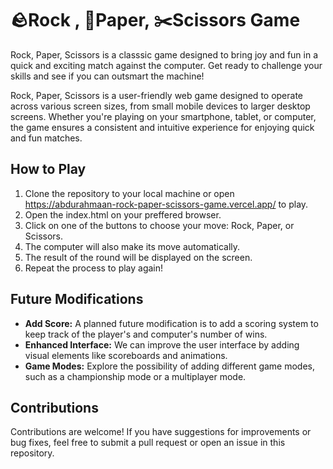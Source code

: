 # 🪨Rock , 📰Paper, ✂️Scissors Game

Rock, Paper, Scissors is a classsic game designed to bring joy and fun in a quick and exciting match against the computer. Get ready to challenge your skills and see if you can outsmart the machine!

Rock, Paper, Scissors is a user-friendly web game designed to operate across various screen sizes, from small mobile devices to larger desktop screens. Whether you're playing on your smartphone, tablet, or computer, the game ensures a consistent and intuitive experience for enjoying quick and fun matches.

## How to Play
1. Clone the repository to your local machine or open https://abdurahmaan-rock-paper-scissors-game.vercel.app/ to play.
2. Open the index.html on your preffered browser.
3. Click on one of the buttons to choose your move: Rock, Paper, or Scissors.
4. The computer will also make its move automatically.
5. The result of the round will be displayed on the screen.
6. Repeat the process to play again!

## Future Modifications

- **Add Score:** A planned future modification is to add a scoring system to keep track of the player's and computer's number of wins.
- **Enhanced Interface:** We can improve the user interface by adding visual elements like scoreboards and animations.
- **Game Modes:** Explore the possibility of adding different game modes, such as a championship mode or a multiplayer mode.

## Contributions

Contributions are welcome! If you have suggestions for improvements or bug fixes, feel free to submit a pull request or open an issue in this repository.
